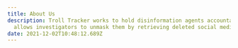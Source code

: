 ```yaml
---
title: About Us
description: Troll Tracker works to hold disinformation agents accountable and
  allows investigators to unmask them by retrieving deleted social media posts.
date: 2021-12-02T10:48:12.689Z
---
```

